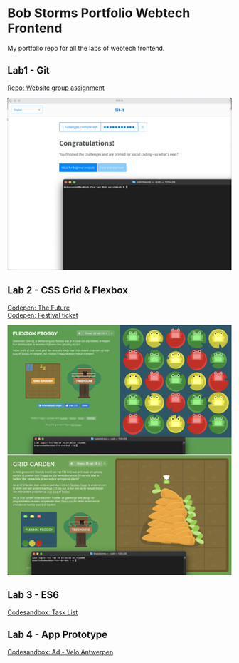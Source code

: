 # Bob Storms Portfolio Webtech Frontend
My portfolio repo for all the labs of webtech frontend.

## Lab1 - Git
[Repo: Website group assignment](https://github.com/bobstorms/WebtechAdvanced-Lab1Website)

![Git-It](https://github.com/bobstorms/2IMD-WebtechFrontend-Portfolio/blob/main/Lab1%20-%20Git/Git-it%20completed.png)

## Lab 2 - CSS Grid & Flexbox
[Codepen: The Future](https://codepen.io/BobStorms/pen/YzpYyzr)</br>
[Codepen: Festival ticket](https://codepen.io/BobStorms/pen/WNodQvP)

![Flexbox Froggy](https://github.com/bobstorms/2IMD-WebtechFrontend-Portfolio/blob/main/Lab2%20-%20CSS%20Grid%20%26%20Flexbox/flexbox-froggy-completed.png)
![Grid Garden](https://github.com/bobstorms/2IMD-WebtechFrontend-Portfolio/blob/main/Lab2%20-%20CSS%20Grid%20%26%20Flexbox/css-grid-garden-completed.png)

## Lab 3 - ES6
[Codesandbox: Task List](https://codesandbox.io/s/lab3-todo-app-forked-94gei)

## Lab 4 - App Prototype
[Codesandbox: Ad - Velo Antwerpen](https://codesandbox.io/s/bob-storms-ad-velo-antwerpen-qiv42)
